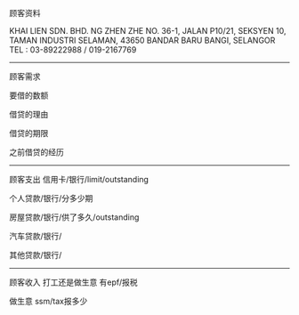 顾客资料

KHAI LIEN SDN. BHD. 
NG ZHEN ZHE NO. 36-1, JALAN P10/21, SEKSYEN 10, TAMAN INDUSTRI SELAMAN, 43650 BANDAR BARU BANGI, SELANGOR TEL : 03-89222988 / 019-2167769

-----------------
顾客需求


要借的数额

借贷的理由

借贷的期限

之前借贷的经历


--------------
顾客支出
信用卡/银行/limit/outstanding


个人贷款/银行/分多少期

房屋贷款/银行/供了多久/outstanding

汽车贷款/银行/


其他贷款/银行/

-----------
顾客收入
打工还是做生意
有epf/报税

做生意 ssm/tax报多少

